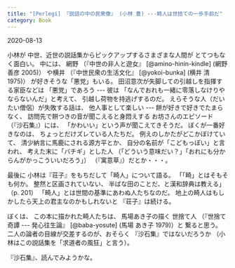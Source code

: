 ```yaml
---
title: "[Perlegi] 『説話の中の民衆像』 (小林 豊) ---畸人は世捨ての一歩手前だ"
category: Book
---
```


2020-08-13

 小林が
中世、近世の説話集からピックアップするさまざまな人間が
とてつもなく面白い。
中には、
網野
（『中世の非人と遊女』 [@amino-hinin-kindle] (網野 善彦 2005)）
や横井
（『中世民衆の生活文化』 [@yokoi-bunka] (横井 清 1975)）
が好きそうな「悪党」もいる。
田沼意次が失脚しての引越しを指揮する家臣などは
「悪党」であろう ---
彼は
「なんでおれも一緒に零落しなけりやならないんだ」と考えて、
引越し荷物を持逃げするのだ。
えらそうな人（だいたい僧侶）が失敗する話は、
他人事として楽しい ---
餅が好きで好きでたまらなく、
訪問先で餅つきの音が聞こえると身悶えする
お坊さんのエピソード（『沙石集』）には、
「かわいい」という声が聞こえてきそうだ。
ぼくが一番好きなのは、
ちょっとだけズレている人たちだ。
例えのしかたがどこかぼけていて、
清少納言に馬鹿にされる源方平とか、
自分の名前が「こどもっぽい」と言われ、
考えた末に「バチギ」とした人
（「どういう意味だい？」「おれにも分からんがかっこういいだろう」）
（『寓意草』）だとか・・・。

 最後に
小林は『荘子』をもちだして「畸人」について語る。
「「畸」とはそもそも何か。
整然と区画されていない、
半ばな田のことだ、と漢和辞典は教える」（p. 201）
「畸人」とは世間の基準にあわぬ人たちなのだ。
地上の畸人はもしかしたら天上の君主なのかもしれないと
『荘子』は続ける。

 ぼくは、
この本に描かれた畸人たちは、
馬場あき子の描く
世捨て人
（『世捨て奇譚 --- 発心往生論』
[@baba-yosute] (馬場 あき子 1979)）と
繋ると思う。
二人の論者の目線が交差するのが、おそらく
『沙石集』ではないだろうか
（小林はこの説話集を「求道者の風狂」と言う）。

 『沙石集』、読んでみようかな。

